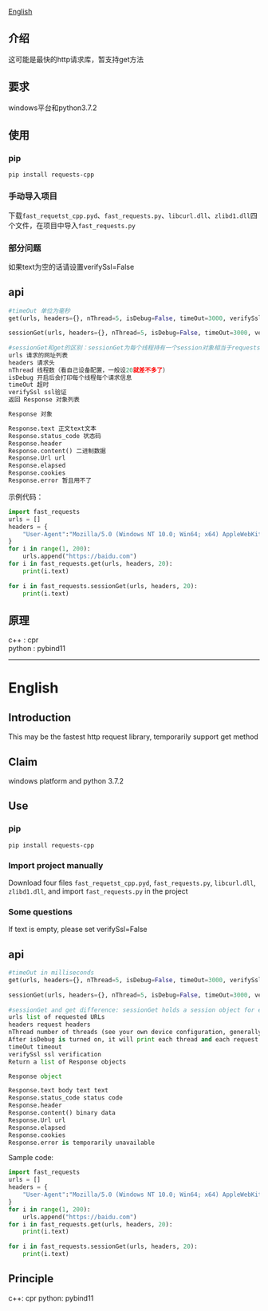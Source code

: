 [English](#English)

## 介绍

这可能是最快的http请求库，暂支持get方法

## 要求

windows平台和python3.7.2

## 使用

### pip

`pip install requests-cpp`

### 手动导入项目

下载`fast_requetst_cpp.pyd`、`fast_requests.py`、`libcurl.dll`、`zlibd1.dll`四个文件，在项目中导入`fast_requests.py`

### 部分问题

如果text为空的话请设置verifySsl=False

## api

```python
#timeOut 单位为毫秒
get(urls, headers={}, nThread=5, isDebug=False, timeOut=3000, verifySsl=True)
    
sessionGet(urls, headers={}, nThread=5, isDebug=False, timeOut=3000, verifySsl=True)
    
#sessionGet和get的区别：sessionGet为每个线程持有一个session对象相当于requests的session，建议使用sessionGet速度更快
urls 请求的网址列表
headers 请求头
nThread 线程数（看自己设备配置，一般设20就差不多了）
isDebug 开启后会打印每个线程每个请求信息
timeOut 超时
verifySsl ssl验证
返回 Response 对象列表

Response 对象

Response.text 正文text文本
Response.status_code 状态码
Response.header 
Response.content() 二进制数据 
Response.Url url 
Response.elapsed 
Response.cookies 
Response.error 暂且用不了
```

示例代码：

```python
import fast_requests
urls = []
headers = {
    "User-Agent":"Mozilla/5.0 (Windows NT 10.0; Win64; x64) AppleWebKit/537.36 (KHTML, like Gecko) Chrome/80.0.3987.163 Safari/537.36"
}
for i in range(1, 200):
    urls.append("https://baidu.com")
for i in fast_requests.get(urls, headers, 20):
    print(i.text)
    
for i in fast_requests.sessionGet(urls, headers, 20):
    print(i.text)
```

## 原理

c++ : cpr  
python : pybind11

------

# English

## Introduction

This may be the fastest http request library, temporarily support get method

## Claim

windows platform and python 3.7.2

## Use

### pip

`pip install requests-cpp`

### Import project manually

Download four files `fast_requetst_cpp.pyd`, `fast_requests.py`, `libcurl.dll`, `zlibd1.dll`, and import `fast_requests.py` in the project

### Some questions

If text is empty, please set verifySsl=False

## api

```python
#timeOut in milliseconds
get(urls, headers={}, nThread=5, isDebug=False, timeOut=3000, verifySsl=True)
    
sessionGet(urls, headers={}, nThread=5, isDebug=False, timeOut=3000, verifySsl=True)
    
#sessionGet and get difference: sessionGet holds a session object for each thread equivalent to requests session, it is recommended to use sessionGet faster
urls list of requested URLs
headers request headers
nThread number of threads (see your own device configuration, generally set to 20 is almost the same)
After isDebug is turned on, it will print each thread and each request information
timeOut timeout
verifySsl ssl verification
Return a list of Response objects

Response object

Response.text body text text
Response.status_code status code
Response.header
Response.content() binary data
Response.Url url
Response.elapsed
Response.cookies
Response.error is temporarily unavailable
```

Sample code:

```python
import fast_requests
urls = []
headers = {
    "User-Agent":"Mozilla/5.0 (Windows NT 10.0; Win64; x64) AppleWebKit/537.36 (KHTML, like Gecko) Chrome/80.0.3987.163 Safari/537.36"
}
for i in range(1, 200):
    urls.append("https://baidu.com")
for i in fast_requests.get(urls, headers, 20):
    print(i.text)
    
for i in fast_requests.sessionGet(urls, headers, 20):
    print(i.text)
```

## Principle

c++: cpr
python: pybind11
